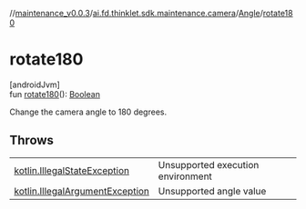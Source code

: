 //[maintenance_v0.0.3](../../../index.md)/[ai.fd.thinklet.sdk.maintenance.camera](../index.md)/[Angle](index.md)/[rotate180](rotate180.md)

# rotate180

[androidJvm]\
fun [rotate180](rotate180.md)(): [Boolean](https://kotlinlang.org/api/latest/jvm/stdlib/kotlin/-boolean/index.html)

Change the camera angle to 180 degrees.

## Throws

| | |
|---|---|
| [kotlin.IllegalStateException](https://kotlinlang.org/api/latest/jvm/stdlib/kotlin/-illegal-state-exception/index.html) | Unsupported execution environment |
| [kotlin.IllegalArgumentException](https://kotlinlang.org/api/latest/jvm/stdlib/kotlin/-illegal-argument-exception/index.html) | Unsupported angle value |
